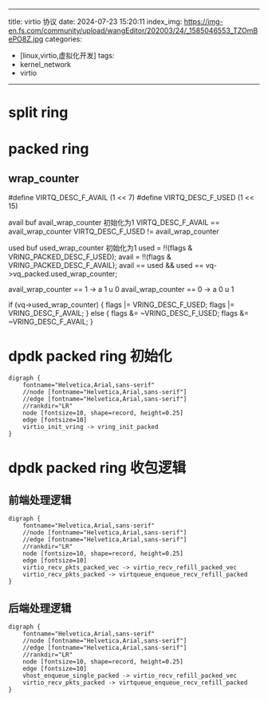 
---
title: virtio 协议
date: 2024-07-23 15:20:11
index_img: https://img-en.fs.com/community/upload/wangEditor/202003/24/_1585046553_TZOmBePO8Z.jpg
categories:
  - [linux,virtio,虚拟化开发]
tags:
 - kernel_network
 - virtio
---

# split ring

# packed ring
## wrap_counter

#define VIRTQ_DESC_F_AVAIL (1 << 7)
#define VIRTQ_DESC_F_USED (1 << 15)


avail buf
avail_wrap_counter 初始化为1
VIRTQ_DESC_F_AVAIL == avail_wrap_counter
VIRTQ_DESC_F_USED != avail_wrap_counter

used buf
used_wrap_counter 初始化为1
used = !!(flags & VRING_PACKED_DESC_F_USED);
avail = !!(flags & VRING_PACKED_DESC_F_AVAIL);
avail == used && used == vq->vq_packed.used_wrap_counter;

avail_wrap_counter ==  1 -> a 1 u 0
avail_wrap_counter ==  0 -> a 0 u 1

if (vq->used_wrap_counter) {
    flags |= VRING_DESC_F_USED;
    flags |= VRING_DESC_F_AVAIL;
} else {
    flags &= ~VRING_DESC_F_USED;
    flags &= ~VRING_DESC_F_AVAIL;
}

# dpdk packed ring 初始化
```graphviz
digraph {
    fontname="Helvetica,Arial,sans-serif"
    //node [fontname="Helvetica,Arial,sans-serif"]
    //edge [fontname="Helvetica,Arial,sans-serif"]
    //rankdir="LR"
    node [fontsize=10, shape=record, height=0.25]
    edge [fontsize=10]
    virtio_init_vring -> vring_init_packed
}
```

# dpdk packed ring 收包逻辑
## 前端处理逻辑
```graphviz
digraph {
    fontname="Helvetica,Arial,sans-serif"
    //node [fontname="Helvetica,Arial,sans-serif"]
    //edge [fontname="Helvetica,Arial,sans-serif"]
    //rankdir="LR"
    node [fontsize=10, shape=record, height=0.25]
    edge [fontsize=10]
    virtio_recv_pkts_packed_vec -> virtio_recv_refill_packed_vec
    virtio_recv_pkts_packed -> virtqueue_enqueue_recv_refill_packed
}
```
## 后端处理逻辑
```graphviz
digraph {
    fontname="Helvetica,Arial,sans-serif"
    //node [fontname="Helvetica,Arial,sans-serif"]
    //edge [fontname="Helvetica,Arial,sans-serif"]
    //rankdir="LR"
    node [fontsize=10, shape=record, height=0.25]
    edge [fontsize=10]
    vhost_enqueue_single_packed -> virtio_recv_refill_packed_vec
    virtio_recv_pkts_packed -> virtqueue_enqueue_recv_refill_packed
}
```